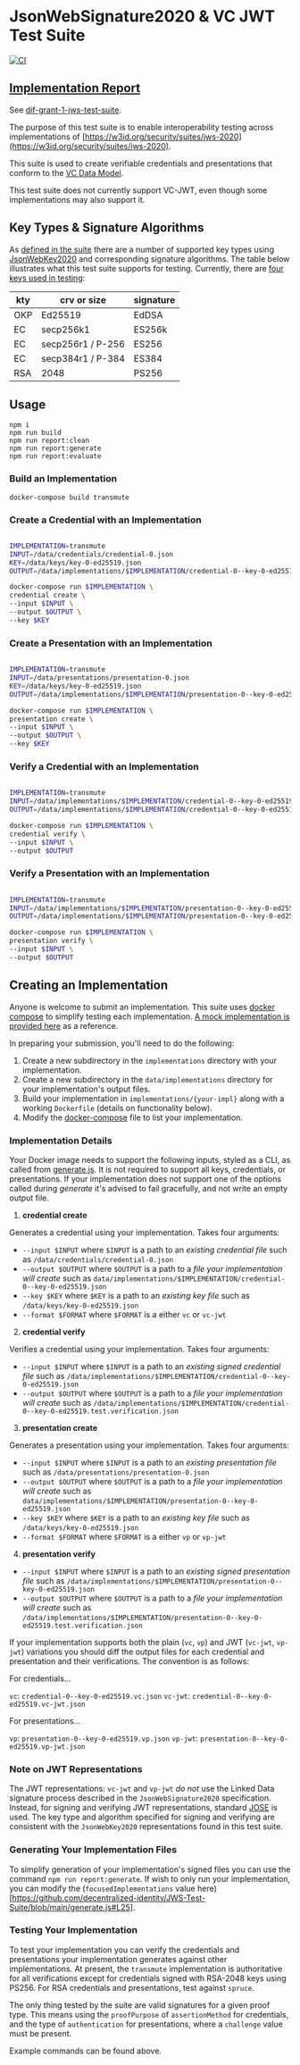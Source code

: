 # JsonWebSignature2020 & VC JWT Test Suite

[![CI](https://github.com/decentralized-identity/JWS-Test-Suite/actions/workflows/ci.yml/badge.svg)](https://github.com/decentralized-identity/JWS-Test-Suite/actions/workflows/ci.yml)

## [Implementation Report](https://identity.foundation/JWS-Test-Suite/#implementations)

See [dif-grant-1-jws-test-suite](https://blog.identity.foundation/dif-grant-1-jws-test-suite/).

The purpose of this test suite is to enable interoperability testing across implementations
of [https://w3id.org/security/suites/jws-2020](https://w3id.org/security/suites/jws-2020).

This suite is used to create verifiable credentials and presentations that conform to
the [VC Data Model](https://www.w3.org/TR/vc-data-model/).

This test suite does not currently support VC-JWT, even though some implementations may also support it.

## Key Types & Signature Algorithms

As [defined in the suite](https://w3c-ccg.github.io/lds-jws2020/#jose-conformance) there are a number of supported key
types using [JsonWebKey2020](https://w3c-ccg.github.io/lds-jws2020/#json-web-key-2020) and corresponding signature
algorithms. The table below illustrates what this test suite supports for testing. Currently, there
are [four keys used in testing](https://github.com/decentralized-identity/JWS-Test-Suite/tree/main/data/keys):

| kty | crv or size       | signature |
|-----|-------------------|-----------|
| OKP | Ed25519           | EdDSA     |
| EC  | secp256k1         | ES256k    |
| EC  | secp256r1 / P-256 | ES256     |
| EC  | secp384r1 / P-384 | ES384     |
| RSA | 2048              | PS256     |

## Usage

```
npm i
npm run build
npm run report:clean
npm run report:generate
npm run report:evaluate
```

### Build an Implementation

```
docker-compose build transmute
```

### Create a Credential with an Implementation

```bash

IMPLEMENTATION=transmute
INPUT=/data/credentials/credential-0.json
KEY=/data/keys/key-0-ed25519.json
OUTPUT=/data/implementations/$IMPLEMENTATION/credential-0--key-0-ed25519.json

docker-compose run $IMPLEMENTATION \
credential create \
--input $INPUT \
--output $OUTPUT \
--key $KEY
```

### Create a Presentation with an Implementation

```bash

IMPLEMENTATION=transmute
INPUT=/data/presentations/presentation-0.json
KEY=/data/keys/key-0-ed25519.json
OUTPUT=/data/implementations/$IMPLEMENTATION/presentation-0--key-0-ed25519.json

docker-compose run $IMPLEMENTATION \
presentation create \
--input $INPUT \
--output $OUTPUT \
--key $KEY
```

### Verify a Credential with an Implementation

```bash

IMPLEMENTATION=transmute
INPUT=/data/implementations/$IMPLEMENTATION/credential-0--key-0-ed25519.json
OUTPUT=/data/implementations/$IMPLEMENTATION/credential-0--key-0-ed25519.test.verification.json

docker-compose run $IMPLEMENTATION \
credential verify \
--input $INPUT \
--output $OUTPUT
```

### Verify a Presentation with an Implementation

```bash

IMPLEMENTATION=transmute
INPUT=/data/implementations/$IMPLEMENTATION/presentation-0--key-0-ed25519.json
OUTPUT=/data/implementations/$IMPLEMENTATION/presentation-0--key-0-ed25519.test.verification.json

docker-compose run $IMPLEMENTATION \
presentation verify \
--input $INPUT \
--output $OUTPUT
```

## Creating an Implementation

Anyone is welcome to submit an implementation. This suite uses [docker compose](https://docs.docker.com/compose/) to
simplify testing each
implementation. [A mock implementation is provided here](https://github.com/decentralized-identity/JWS-Test-Suite/tree/main/implementations/mock)
as a reference.

In preparing your submission, you'll need to do the following:

1. Create a new subdirectory in the `implementations` directory with your implementation.
2. Create a new subdirectory in the `data/implementations` directory for your implementation's output files.
3. Build your implementation in `implementations/{your-impl}` along with a working `Dockerfile` (details on
   functionality below).
4. Modify the [docker-compose](https://github.com/decentralized-identity/JWS-Test-Suite/blob/main/docker-compose.yml)
   file to list your implementation.

### Implementation Details

Your Docker image needs to support the following inputs, styled as a CLI, as called
from [generate.js](https://github.com/decentralized-identity/JWS-Test-Suite/blob/main/generate.js). It is not required
to support all keys, credentials, or presentations. If your implementation does not support one of the options called
during _generate_ it's advised to fail gracefully, and not write an empty output file.

1. **credential create**

Generates a credential using your implementation. Takes four arguments:

- `--input $INPUT` where `$INPUT` is a path to an _existing credential file_ such
  as `/data/credentials/credential-0.json`
- `--output $OUTPUT` where `$OUTPUT` is a path to a _file your implementation will create_ such
  as `data/implementations/$IMPLEMENTATION/credential-0--key-0-ed25519.json`
- `--key $KEY` where `$KEY` is a path to an _existing key file_ such as `/data/keys/key-0-ed25519.json`
- `--format $FORMAT` where `$FORMAT` is a either `vc` or `vc-jwt`

2. **credential verify**

Verifies a credential using your implementation. Takes four arguments:

- `--input $INPUT` where `$INPUT` is a path to an _existing signed credential file_ such
  as `/data/implementations/$IMPLEMENTATION/credential-0--key-0-ed25519.json`
- `--output $OUTPUT` where `$OUTPUT` is a path to a _file your implementation will create_ such
  as `/data/implementations/$IMPLEMENTATION/credential-0--key-0-ed25519.test.verification.json`

3. **presentation create**

Generates a presentation using your implementation. Takes four arguments:

- `--input $INPUT` where `$INPUT` is a path to an _existing presentation file_ such
  as `/data/presentations/presentation-0.json`
- `--output $OUTPUT` where `$OUTPUT` is a path to a _file your implementation will create_ such
  as `data/implementations/$IMPLEMENTATION/presentation-0--key-0-ed25519.json`
- `--key $KEY` where `$KEY` is a path to an _existing key file_ such as `/data/keys/key-0-ed25519.json`
- `--format $FORMAT` where `$FORMAT` is a either `vp` or `vp-jwt`

4. **presentation verify**

- `--input $INPUT` where `$INPUT` is a path to an _existing signed presentation file_ such
  as `/data/implementations/$IMPLEMENTATION/presentation-0--key-0-ed25519.json`
- `--output $OUTPUT` where `$OUTPUT` is a path to a _file your implementation will create_ such
  as `/data/implementations/$IMPLEMENTATION/presentation-0--key-0-ed25519.test.verification.json`

If your implementation supports both the plain (`vc`, `vp`) and JWT (`vc-jwt`, `vp-jwt`) variations you should
diff the output files for each credential and presentation and their verifications. The convention is as
follows:

For credentials...

`vc`: `credential-0--key-0-ed25519.vc.json`
`vc-jwt`: `credential-0--key-0-ed25519.vc-jwt.json`

For presentations...

`vp`: `presentation-0--key-0-ed25519.vp.json`
`vp-jwt`: `presentation-0--key-0-ed25519.vp-jwt.json`


### Note on JWT Representations

The JWT representations: `vc-jwt` and `vp-jwt` _do not_ use the Linked Data signature process described
in the `JsonWebSignature2020` specification. Instead, for signing and verifying JWT representations, standard
[JOSE](https://jose.readthedocs.io/en/latest/) is used. The key type and algorithm specified for signing and verifying
are consistent with the `JsonWebKey2020` representations found in this test suite.

### Generating Your Implementation Files

To simplify generation of your implementation's signed files you can use the command `npm run report:generate`. If wish
to only run your implementation, you can modify the (`focusedImplementations` value
here)[https://github.com/decentralized-identity/JWS-Test-Suite/blob/main/generate.js#L25].

### Testing Your Implementation

To test your implementation you can verify the credentials and presentations your implementation generates against other
implementations. At present, the `transmute` implementation is authoritative for all verifications except for
credentials signed with RSA-2048 keys using PS256. For RSA credentials and presentations, test against `spruce`.

The only thing tested by the suite are valid signatures for a given proof type. This means using the `proofPurpose`
of `assertionMethod` for credentials, and the type of `authentication` for presentations, where a `challenge` value must
be present.

Example commands can be found above.